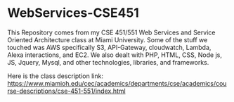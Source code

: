 # WebServices-CSE451
This Repository comes from my CSE 451/551 Web Services and Service Oriented Architecture class at Miami University. Some of the stuff we touched was
AWS specifically S3, API-Gateway, cloudwatch, Lambda, Alexa interactions, and EC2. We also dealt with PHP, HTML, CSS, Node js, JS, Jquery, Mysql, and other technologies, libraries, and frameworks.

Here is the class description link:
<br>
https://www.miamioh.edu/cec/academics/departments/cse/academics/course-descriptions/cse-451-551/index.html 
